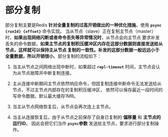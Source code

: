部分复制
===============================================================
部分复制主要是Redis **针对全量复制的过高开销做出的一种优化措施**，使用 **`psync {runId} {offset}`** 命令实现。
当从节点（slave）正在复制主节点（master）时，**如果出现网络闪断或者命令丢失等异常情况时**，从节点会向主节点
要求补发丢失的命令数据，**如果主节点的复制积压缓冲区内存在这部分数据则直接发送给从节点，这样就可以保持主从节点
复制的一致性。补发的这部分数据一般远远小于全量数据，所以开销很小**。部分复制的流程如下：

1. 当主从节点之间网络出现中断时，如果超过 **`repl-timeout`** 时间，主节点会认为从节点故障并中断复制连接。

2. 主从连接中断期间主节点依然响应命令，但因复制连接中断命令无法发送给从节点，不过主节点内部存在的复制积压缓冲区，
   依然可以保存最近一段时间的写命令数据，默认最大缓存1MB。

3. 当主从节点网络恢复后，从节点会再次连上主节点。

4. 当主从连接恢复后，由于从节点之前保存了自身已复制的 **偏移量** 和 **主节点的运行ID**。
   因此会把它们当作 **`psync`参数** 发送给主节点，要求进行部分复制操作。
